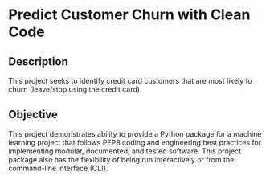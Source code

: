 # Predict Customer Churn with Clean Code
## Description
This project seeks to identify credit card customers that are most likely to churn (leave/stop using the credit card). 
## Objective
This project demonstrates ability to provide a Python package for a machine learning project that follows PEP8 coding and engineering best practices for implementing modular, documented, and tested software. This project package also has the flexibility of being run interactively or from the command-line interface (CLI).
